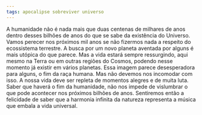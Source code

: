 ```yaml
---
tags: apocalipse sobreviver universo
---
```

A humanidade não é nada mais que duas centenas de milhares de anos dentro desses bilhões de anos do que se sabe da existência do Universo. Vamos perecer nos próximos mil anos se não fizermos nada a respeito do ecossistema terrestre. A busca por um novo planeta aventada por alguns é mais utópica do que parece. Mas a vida estará sempre ressurgindo, aqui mesmo na Terra ou em outras regiões do Cosmos, podendo nesse momento já existir em vários planetas.
Essa imagem parece desesperadora para alguns, o fim da raça humana. Mas não devemos nos incomodar com isso. A nossa vida deve ser repleta de momentos alegres e de muita luta. Saber que haverá o fim da humanidade, não nos impede de vislumbrar o que pode acontecer nos próximos bilhões de anos. Sentiremos então a felicidade de saber que a harmonia infinita da natureza representa a música que embala a vida universal.
